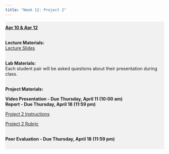 ```yaml
---
title: "Week 12: Project 2"
---
```


<div style="background-color:rgba(0, 0, 0, 0.0470588); text-align:left; vertical-align: middle; padding:10px 0;">
<b><u>Apr 10 & Apr 12</u></b> <br> <br>

<b>Lecture Materials:</b> <br>
<a  href="/materials/unit_02/week_04/lecture_02_week_04.html" target="_blank">Lecture Slides</a> <br> <br>

<b>Lab Materials:</b> <br>
Each student pair will be asked questions about their presentation during class. <br> <br>


<b>Project Materials:</b> <br>

<b>Video Presentation - Due Thursday, April 11 (10:00 am)</b> <br>
<b>Report - Due Thursday, April 18 (11:59 pm)</b> <br>

<a  href="/materials/unit_02/week_04/project_2.html" target="_blank">Project 2 Instructions</a> <br> 

<a  href="/materials/unit_02/week_04/project_2_rubric.html" target="_blank">Project 2 Rubric</a> <br> <br> 

<b>Peer Evaluation - Due Thursday, April 18 (11:59 pm)</b> <br>





</div>

<br> 
